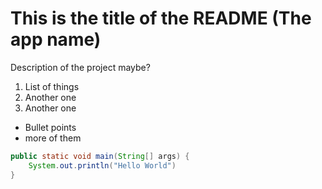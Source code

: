 # This is the title of the README (The app name)
Description of the project maybe?


1. List of things
1. Another one
1. Another one


- Bullet points
- more of them




```java
public static void main(String[] args) {
    System.out.println("Hello World")
}
```
 